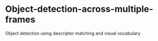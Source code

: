 # Object-detection-across-multiple-frames
Object detection using descriptor matching and visual vocabulary
